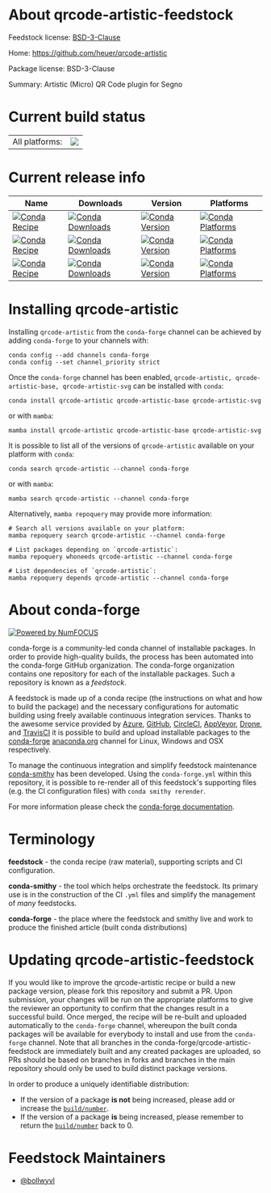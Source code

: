 About qrcode-artistic-feedstock
===============================

Feedstock license: [BSD-3-Clause](https://github.com/conda-forge/qrcode-artistic-build-feedstock/blob/main/LICENSE.txt)

Home: https://github.com/heuer/qrcode-artistic

Package license: BSD-3-Clause

Summary: Artistic (Micro) QR Code plugin for Segno

Current build status
====================


<table><tr><td>All platforms:</td>
    <td>
      <a href="https://dev.azure.com/conda-forge/feedstock-builds/_build/latest?definitionId=12420&branchName=main">
        <img src="https://dev.azure.com/conda-forge/feedstock-builds/_apis/build/status/qrcode-artistic-build-feedstock?branchName=main">
      </a>
    </td>
  </tr>
</table>

Current release info
====================

| Name | Downloads | Version | Platforms |
| --- | --- | --- | --- |
| [![Conda Recipe](https://img.shields.io/badge/recipe-qrcode--artistic-green.svg)](https://anaconda.org/conda-forge/qrcode-artistic) | [![Conda Downloads](https://img.shields.io/conda/dn/conda-forge/qrcode-artistic.svg)](https://anaconda.org/conda-forge/qrcode-artistic) | [![Conda Version](https://img.shields.io/conda/vn/conda-forge/qrcode-artistic.svg)](https://anaconda.org/conda-forge/qrcode-artistic) | [![Conda Platforms](https://img.shields.io/conda/pn/conda-forge/qrcode-artistic.svg)](https://anaconda.org/conda-forge/qrcode-artistic) |
| [![Conda Recipe](https://img.shields.io/badge/recipe-qrcode--artistic--base-green.svg)](https://anaconda.org/conda-forge/qrcode-artistic-base) | [![Conda Downloads](https://img.shields.io/conda/dn/conda-forge/qrcode-artistic-base.svg)](https://anaconda.org/conda-forge/qrcode-artistic-base) | [![Conda Version](https://img.shields.io/conda/vn/conda-forge/qrcode-artistic-base.svg)](https://anaconda.org/conda-forge/qrcode-artistic-base) | [![Conda Platforms](https://img.shields.io/conda/pn/conda-forge/qrcode-artistic-base.svg)](https://anaconda.org/conda-forge/qrcode-artistic-base) |
| [![Conda Recipe](https://img.shields.io/badge/recipe-qrcode--artistic--svg-green.svg)](https://anaconda.org/conda-forge/qrcode-artistic-svg) | [![Conda Downloads](https://img.shields.io/conda/dn/conda-forge/qrcode-artistic-svg.svg)](https://anaconda.org/conda-forge/qrcode-artistic-svg) | [![Conda Version](https://img.shields.io/conda/vn/conda-forge/qrcode-artistic-svg.svg)](https://anaconda.org/conda-forge/qrcode-artistic-svg) | [![Conda Platforms](https://img.shields.io/conda/pn/conda-forge/qrcode-artistic-svg.svg)](https://anaconda.org/conda-forge/qrcode-artistic-svg) |

Installing qrcode-artistic
==========================

Installing `qrcode-artistic` from the `conda-forge` channel can be achieved by adding `conda-forge` to your channels with:

```
conda config --add channels conda-forge
conda config --set channel_priority strict
```

Once the `conda-forge` channel has been enabled, `qrcode-artistic, qrcode-artistic-base, qrcode-artistic-svg` can be installed with `conda`:

```
conda install qrcode-artistic qrcode-artistic-base qrcode-artistic-svg
```

or with `mamba`:

```
mamba install qrcode-artistic qrcode-artistic-base qrcode-artistic-svg
```

It is possible to list all of the versions of `qrcode-artistic` available on your platform with `conda`:

```
conda search qrcode-artistic --channel conda-forge
```

or with `mamba`:

```
mamba search qrcode-artistic --channel conda-forge
```

Alternatively, `mamba repoquery` may provide more information:

```
# Search all versions available on your platform:
mamba repoquery search qrcode-artistic --channel conda-forge

# List packages depending on `qrcode-artistic`:
mamba repoquery whoneeds qrcode-artistic --channel conda-forge

# List dependencies of `qrcode-artistic`:
mamba repoquery depends qrcode-artistic --channel conda-forge
```


About conda-forge
=================

[![Powered by
NumFOCUS](https://img.shields.io/badge/powered%20by-NumFOCUS-orange.svg?style=flat&colorA=E1523D&colorB=007D8A)](https://numfocus.org)

conda-forge is a community-led conda channel of installable packages.
In order to provide high-quality builds, the process has been automated into the
conda-forge GitHub organization. The conda-forge organization contains one repository
for each of the installable packages. Such a repository is known as a *feedstock*.

A feedstock is made up of a conda recipe (the instructions on what and how to build
the package) and the necessary configurations for automatic building using freely
available continuous integration services. Thanks to the awesome service provided by
[Azure](https://azure.microsoft.com/en-us/services/devops/), [GitHub](https://github.com/),
[CircleCI](https://circleci.com/), [AppVeyor](https://www.appveyor.com/),
[Drone](https://cloud.drone.io/welcome), and [TravisCI](https://travis-ci.com/)
it is possible to build and upload installable packages to the
[conda-forge](https://anaconda.org/conda-forge) [anaconda.org](https://anaconda.org/)
channel for Linux, Windows and OSX respectively.

To manage the continuous integration and simplify feedstock maintenance
[conda-smithy](https://github.com/conda-forge/conda-smithy) has been developed.
Using the ``conda-forge.yml`` within this repository, it is possible to re-render all of
this feedstock's supporting files (e.g. the CI configuration files) with ``conda smithy rerender``.

For more information please check the [conda-forge documentation](https://conda-forge.org/docs/).

Terminology
===========

**feedstock** - the conda recipe (raw material), supporting scripts and CI configuration.

**conda-smithy** - the tool which helps orchestrate the feedstock.
                   Its primary use is in the construction of the CI ``.yml`` files
                   and simplify the management of *many* feedstocks.

**conda-forge** - the place where the feedstock and smithy live and work to
                  produce the finished article (built conda distributions)


Updating qrcode-artistic-feedstock
==================================

If you would like to improve the qrcode-artistic recipe or build a new
package version, please fork this repository and submit a PR. Upon submission,
your changes will be run on the appropriate platforms to give the reviewer an
opportunity to confirm that the changes result in a successful build. Once
merged, the recipe will be re-built and uploaded automatically to the
`conda-forge` channel, whereupon the built conda packages will be available for
everybody to install and use from the `conda-forge` channel.
Note that all branches in the conda-forge/qrcode-artistic-feedstock are
immediately built and any created packages are uploaded, so PRs should be based
on branches in forks and branches in the main repository should only be used to
build distinct package versions.

In order to produce a uniquely identifiable distribution:
 * If the version of a package **is not** being increased, please add or increase
   the [``build/number``](https://docs.conda.io/projects/conda-build/en/latest/resources/define-metadata.html#build-number-and-string).
 * If the version of a package **is** being increased, please remember to return
   the [``build/number``](https://docs.conda.io/projects/conda-build/en/latest/resources/define-metadata.html#build-number-and-string)
   back to 0.

Feedstock Maintainers
=====================

* [@bollwyvl](https://github.com/bollwyvl/)


